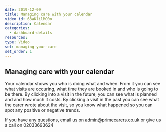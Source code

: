 ```yaml
---
date: 2019-12-09
title: Managing care with your calendar
video_id: 63aKlilMO0o
description: Calendar
categories:
  - dashboard-details
resources:
type: Video
set: managing-your-care
set_order: 1
---
```


## Managing care with your calendar

Your calendar shows you who is doing what and when. From it you can see what visits are occuring, what time they are booked in and who is going to be there. By clicking into a visit in the future, you can see what is planned and and how much it costs. By clicking a visit in the past you can see what the carer wrote about the visit, so you know what happened so you can spot any positive or negative trends.

If you have any questions, email us on admin@primecarers.co.uk or give us a call on 02033693624
